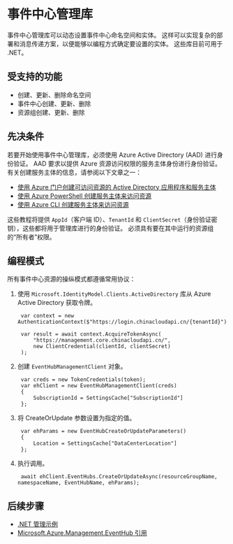<properties
    pageTitle="Azure 事件中心管理库 | Azure"
    description="通过 .NET 管理事件中心命名空间和实体"
    services="event-hubs"
    cloud="na"
    documentationcenter="na"
    author="jtaubensee"
    manager="timlt"
    translationtype="Human Translation" />
<tags
    ms.assetid=""
    ms.service="event-hubs"
    ms.workload="na"
    ms.tgt_pltfrm="na"
    ms.devlang="dotnet"
    ms.topic="article"
    ms.date="4/10/2017"
    wacn.date="05/08/2017"
    ms.author="jotaub;sethm"
    ms.sourcegitcommit="2c4ee90387d280f15b2f2ed656f7d4862ad80901"
    ms.openlocfilehash="0fadb5c3724bdfadb30f5b479ea7f8545549d063"
    ms.lasthandoff="04/28/2017" />

# <a name="event-hubs-management-libraries"></a>事件中心管理库

事件中心管理库可以动态设置事件中心命名空间和实体。 这样可以实现复杂的部署和消息传递方案，以便能够以编程方式确定要设置的实体。 这些库目前可用于 .NET。

## <a name="supported-functionality"></a>受支持的功能

* 创建、更新、删除命名空间
* 事件中心创建、更新、删除
* 资源组创建、更新、删除

## <a name="prerequisites"></a>先决条件

若要开始使用事件中心管理库，必须使用 Azure Active Directory (AAD) 进行身份验证。 AAD 要求以提供 Azure 资源访问权限的服务主体身份进行身份验证。 有关创建服务主体的信息，请参阅以下文章之一：  

* [使用 Azure 门户创建可访问资源的 Active Directory 应用程序和服务主体](/documentation/articles/resource-group-create-service-principal-portal/)
* [使用 Azure PowerShell 创建服务主体来访问资源](/documentation/articles/resource-group-authenticate-service-principal/)
* [使用 Azure CLI 创建服务主体来访问资源](/documentation/articles/resource-group-authenticate-service-principal-cli/)

这些教程将提供 `AppId`（客户端 ID）、`TenantId` 和 `ClientSecret`（身份验证密钥），这些都将用于管理库进行的身份验证。 必须具有要在其中运行的资源组的“所有者”权限。

## <a name="programming-pattern"></a>编程模式

所有事件中心资源的操纵模式都遵循常用协议：

1. 使用 `Microsoft.IdentityModel.Clients.ActiveDirectory` 库从 Azure Active Directory 获取令牌。

        var context = new AuthenticationContext($"https://login.chinacloudapi.cn/{tenantId}");

        var result = await context.AcquireTokenAsync(
            "https://management.core.chinacloudapi.cn/",
            new ClientCredential(clientId, clientSecret)
        );

2. 创建 `EventHubManagementClient` 对象。

        var creds = new TokenCredentials(token);
        var ehClient = new EventHubManagementClient(creds)
        {
            SubscriptionId = SettingsCache["SubscriptionId"]
        };

3. 将 CreateOrUpdate 参数设置为指定的值。

        var ehParams = new EventHubCreateOrUpdateParameters()
        {
            Location = SettingsCache["DataCenterLocation"]
        };

4. 执行调用。

        await ehClient.EventHubs.CreateOrUpdateAsync(resourceGroupName, namespaceName, EventHubName, ehParams);

## <a name="next-steps"></a>后续步骤
* [.NET 管理示例](https://github.com/Azure-Samples/event-hubs-dotnet-management/)
* [Microsoft.Azure.Management.EventHub 引用](http://docs.microsoft.com/zh-cn/dotnet/api/Microsoft.Azure.Management.EventHub)

<!-- Update_Description: update meta properties;wording update;update link reference-->